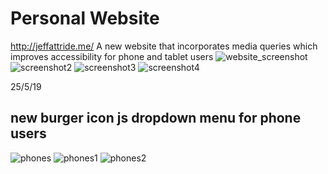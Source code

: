 # Personal Website
http://jeffattride.me/
A new website that incorporates media queries which improves accessibility for phone and tablet users 
![website_screenshot](https://user-images.githubusercontent.com/43136483/54752569-86e8d080-4bd6-11e9-9016-1f272fa92df0.png)
![screenshot2](https://user-images.githubusercontent.com/43136483/54752703-f8288380-4bd6-11e9-88af-4bb976e69c34.png)
![screenshot3](https://user-images.githubusercontent.com/43136483/54752708-f9f24700-4bd6-11e9-8616-74aeab76ee7d.png)
![screenshot4](https://user-images.githubusercontent.com/43136483/54752717-fd85ce00-4bd6-11e9-9ec0-ae9eeb9a3475.png)

25/5/19
## new burger icon js dropdown menu for phone users
![phones](https://user-images.githubusercontent.com/43136483/58375409-4dbc3c00-7f4a-11e9-99fe-2d1b4a7cd09b.jpg)
![phones1](https://user-images.githubusercontent.com/43136483/58375411-514fc300-7f4a-11e9-825b-f4d63f5e8695.jpg)
![phones2](https://user-images.githubusercontent.com/43136483/58375413-544ab380-7f4a-11e9-9d11-c885b92c78d4.png)

